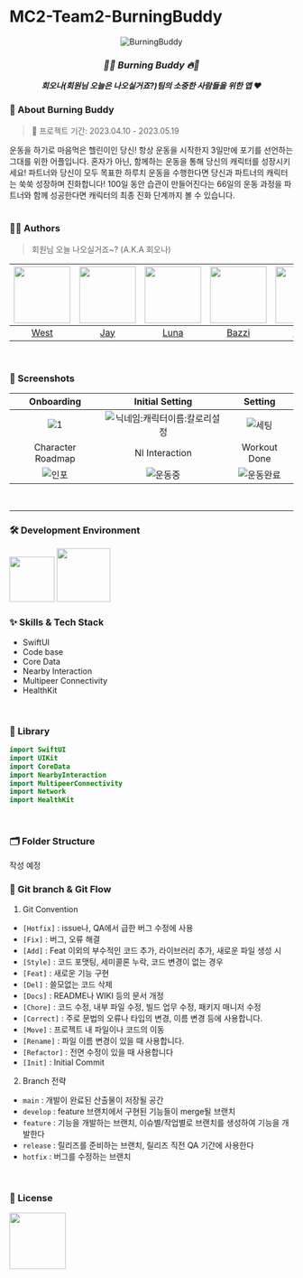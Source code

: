 # MC2-Team2-BurningBuddy

<div align="center">
 <img alt="BurningBuddy" src="https://github.com/DeveloperAcademy-POSTECH/MC2-Team2-BurningBuddy/assets/97583162/2b51780e-0e2b-4538-ba58-f5f936bfd610">

 ### _**🐰🔥 Burning Buddy 🔥🐰**_
 _**회오나(회원님 오늘은 나오실거죠?)팀의 소중한 사람들을 위한 앱 ❤️**_ 
 </div>
 
 
### 🐰 About Burning Buddy
> 📅 프로젝트 기간: 2023.04.10 - 2023.05.19


운동을 하기로 마음먹은 헬린이인 당신! 항상 운동을 시작한지 3일만에 포기를 선언하는 그대를 위한 어플입니다. 
혼자가 아닌, 함께하는 운동을 통해 당신의 캐릭터를 성장시키세요! 파트너와 당신이 모두 목표한 하루치 운동을 수행한다면
당신과 파트너의 캐릭터는 쑥쑥 성장하며 진화합니다!
100일 동안 습관이 만들어진다는 66일의 운동 과정을 파트너와 함께 성공한다면 캐릭터의 최종 진화 단계까지 볼 수 있습니다.
<br>
<br>
 
 ### 🧑‍💻 Authors
> 회원님 오늘 나오실거죠~? (A.K.A 회오나)

|[<img src="https://github.com/kpk0616.png" width="100px">](https://github.com/kpk0616)|[<img src="https://github.com/jay1261.png" width="100px">](https://github.com/jay1261)|[<img src="https://github.com/bokoo14.png" width="100px">](https://github.com/bokoo14)|[<img src="https://github.com/DhKimy.png" width="100px">](https://github.com/DhKimy)|[<img src="https://github.com/yeeun223.png" width="100px">](https://github.com/yeeun223)|[<img src="https://github.com/Hanyeonggyun.png" width="100px">](https://github.com/Hanyeonggyun)|  
|:----:|:----:|:----:|:----:|:----:|:----:|
|[West](https://github.com/kpk0616)|[Jay](https://github.com/jay1261)|[Luna](https://github.com/bokoo14)|[Bazzi](https://github.com/DhKimy)|[Yena](https://github.com/yeeun223)|[Muho](https://github.com/Hanyeonggyun)|  
<br>

 ### 📱 Screenshots
|Onboarding|Initial Setting|Setting|
|:-:|:-:|:-:|
|![1](https://github.com/DeveloperAcademy-POSTECH/MC2-Team2-BurningBuddy/assets/70744494/9ed3be2b-5694-4c48-8f70-315d099cd84a)|![닉네임:캐릭터이름:칼로리설정](https://github.com/DeveloperAcademy-POSTECH/MC2-Team2-BurningBuddy/assets/70744494/1733bc6e-8282-4bdd-8760-966c649b9ce5)|![세팅](https://github.com/DeveloperAcademy-POSTECH/MC2-Team2-BurningBuddy/assets/70744494/c513a6d9-3a87-4823-ab0a-a41178ecafca)|
|Character Roadmap|NI Interaction|Workout Done|
|![인포](https://github.com/DeveloperAcademy-POSTECH/MC2-Team2-BurningBuddy/assets/70744494/e0a9fbfe-6c9f-4054-8c7e-f4bda4d3454c)|![운동중](https://github.com/DeveloperAcademy-POSTECH/MC2-Team2-BurningBuddy/assets/70744494/42b87679-ebf2-4a2e-8a64-789882c0a8a2)|![운동완료](https://github.com/DeveloperAcademy-POSTECH/MC2-Team2-BurningBuddy/assets/70744494/a5dc3860-81a5-4988-85fb-85bd2cdb46ac)|
<br>

---
### 🛠 Development Environment
<img width="80" src="https://img.shields.io/badge/IOS-16%2B-silver"> <img width="95" src="https://img.shields.io/badge/Xcode-14.3-blue">
<br>

### :sparkles: Skills & Tech Stack
* SwiftUI
* Code base
* Core Data
* Nearby Interaction
* Multipeer Connectivity
* HealthKit
<br>

### 🎁 Library
```swift
import SwiftUI
import UIKit
import CoreData
import NearbyInteraction
import MultipeerConnectivity
import Network
import HealthKit
```
<br>

### 🗂 Folder Structure
작성 예정
<br>
 
### 🔀 Git branch & Git Flow
1. Git Convention
  - `[Hotfix]` : issue나, QA에서 급한 버그 수정에 사용
  - `[Fix]` : 버그, 오류 해결
  - `[Add]` : Feat 이외의 부수적인 코드 추가, 라이브러리 추가, 새로운 파일 생성 시
  - `[Style]` : 코드 포맷팅, 세미콜론 누락, 코드 변경이 없는 경우
  - `[Feat]` : 새로운 기능 구현
  - `[Del]` : 쓸모없는 코드 삭제
  - `[Docs]` : README나 WIKI 등의 문서 개정
  - `[Chore]` : 코드 수정, 내부 파일 수정, 빌드 업무 수정, 패키지 매니저 수정
  - `[Correct]` : 주로 문법의 오류나 타입의 변경, 이름 변경 등에 사용합니다.
  - `[Move]` : 프로젝트 내 파일이나 코드의 이동
  - `[Rename]` : 파일 이름 변경이 있을 때 사용합니다.
  - `[Refactor]` : 전면 수정이 있을 때 사용합니다
  - `[Init]` : Initial Commit
2. Branch 전략
  - `main` : 개발이 완료된 산출물이 저장될 공간
  - `develop` : feature 브랜치에서 구현된 기능들이 merge될 브랜치
  - `feature` : 기능을 개발하는 브랜치, 이슈별/작업별로 브랜치를 생성하여 기능을 개발한다
  - `release` : 릴리즈를 준비하는 브랜치, 릴리즈 직전 QA 기간에 사용한다
  - `hotfix` : 버그를 수정하는 브랜치
<br>

### :lock_with_ink_pen: License
<img width="100" src="https://img.shields.io/badge/MIT License-2.0-yellow">
<br><br>
